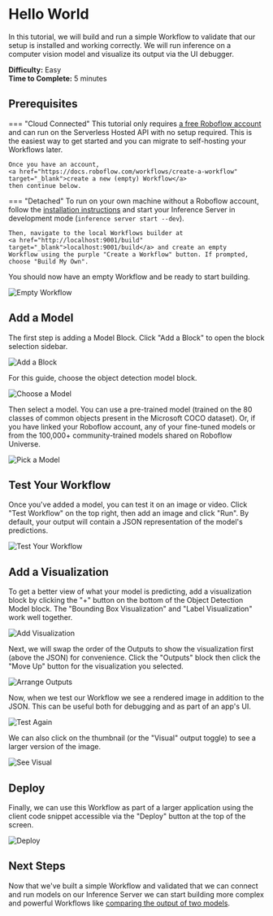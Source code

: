 # Hello World

In this tutorial, we will build and run a simple Workflow to validate that our setup is
installed and working correctly. We will run inference on a computer vision model and
visualize its output via the UI debugger.

**Difficulty:** Easy<br />
**Time to Complete:** 5 minutes

## Prerequisites

=== "Cloud Connected"
    This tutorial only requires
    <a href="https://app.roboflow.com/workflows" target="_blank">a free Roboflow account</a>
    and can run on the Serverless Hosted API with no setup required. This is the easiest way
    to get started and you can migrate to self-hosting your Workflows later.

    Once you have an account,
    <a href="https://docs.roboflow.com/workflows/create-a-workflow" target="_blank">create a new (empty) Workflow</a>
    then continue below.

=== "Detached"
    To run on your own machine without a Roboflow account, follow the
    [installation instructions](/install/index.md) and start your Inference Server in development mode
    (`inference server start --dev`).
    
    Then, navigate to the local Workflows builder at
    <a href="http://localhost:9001/build" target="_blank">localhost:9001/build</a> and create an empty
    Workflow using the purple "Create a Workflow" button. If prompted, choose "Build My Own".

You should now have an empty Workflow and be ready to start building.

![Empty Workflow](https://media.roboflow.com/workflows/guides/hello-world/01-empty-workflow.webp)

## Add a Model

The first step is adding a Model Block. Click "Add a Block" to open the block selection sidebar.

![Add a Block](https://media.roboflow.com/workflows/guides/hello-world/02-block-sidebar.webp)

For this guide, choose the object detection model block.

![Choose a Model](https://media.roboflow.com/workflows/guides/hello-world/03-choose-model.webp)

Then select a model. You can use a pre-trained model (trained on the 80 classes of common objects
present in the Microsoft COCO dataset). Or, if you have linked your Roboflow account, any of your
fine-tuned models or from the 100,000+ community-trained models shared on Roboflow Universe.

![Pick a Model](https://media.roboflow.com/workflows/guides/hello-world/04-yolo-nas.webp)

## Test Your Workflow

Once you've added a model, you can test it on an image or video. Click "Test Workflow" on the top
right, then add an image and click "Run". By default, your output will contain a JSON representation
of the model's predictions.

![Test Your Workflow](https://media.roboflow.com/workflows/guides/hello-world/05-test-workflow.webp)

## Add a Visualization

To get a better view of what your model is predicting, add a
visualization block by clicking the "+" button on the bottom of the
Object Detection Model block. The "Bounding Box Visualization"
and "Label Visualization" work well together.

![Add Visualization](https://media.roboflow.com/workflows/guides/hello-world/06-add-visualization.webp)

Next, we will swap the order of the Outputs to show the visualization
first (above the JSON) for convenience. Click the "Outputs" block
then click the "Move Up" button for the visualization you selected.

![Arrange Outputs](https://media.roboflow.com/workflows/guides/hello-world/07-arrange-outputs.webp)

Now, when we test our Workflow we see a rendered image in addition
to the JSON. This can be useful both for debugging and as part of
an app's UI.

![Test Again](https://media.roboflow.com/workflows/guides/hello-world/08-test-again.webp)

We can also click on the thumbnail (or the "Visual" output toggle)
to see a larger version of the image.

![See Visual](https://media.roboflow.com/workflows/guides/hello-world/09-see-visual.webp)

## Deploy

Finally, we can use this Workflow as part of a larger application
using the client code snippet accessible via the "Deploy" button
at the top of the screen.

![Deploy](https://media.roboflow.com/workflows/guides/hello-world/10-deploy.webp)

## Next Steps

Now that we've built a simple Workflow and validated that we can connect
and run models on our Inference Server we can start building more
complex and powerful Workflows like
[comparing the output of two models](compare-models.md).